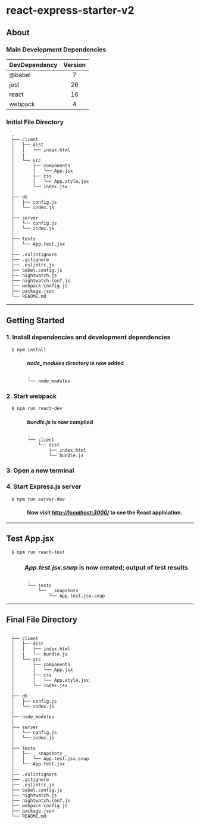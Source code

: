 <!-- https://docs.microsoft.com/en-us/azure/devops/project/wiki/markdown-guidance?view=azure-devops -->

# react-express-starter-v2

## About

### Main Development Dependencies

| DevDependency | Version |
| ------------- | :-----: |
| @babel        | 7       |
| jest          | 26      |
| react         | 16      |
| webpack       | 4       |

### Initial File Directory

```text
  .
  ├── client
  │   ├── dist
  │   |   └── index.html
  │   |
  │   └── src
  │       ├── components
  │       |   └── App.jsx
  │       ├── css
  │       |   └── App.style.jsx
  │       └── index.jsx
  │
  ├── db
  │   ├── config.js
  │   └── index.js
  |
  ├── server
  │   └── config.js
  │   └── index.js
  │
  ├── tests
  │   └── App.test.jsx
  |
  ├── .eslintignore
  ├── .gitignore
  ├── .eslintrc.js
  ├── babel.config.js
  ├── nightwatch.js
  ├── nightwatch.conf.js
  ├── webpack.config.js
  ├── package.json
  └── README.md
```

---

## Getting Started

### 1. Install dependencies and development dependencies

```sh
  $ npm install
```

#### &emsp;&emsp;&emsp;&emsp;_node_modules_ directory is now added

```
        .
        └── node_modules
```

### 2. Start webpack

```sh
  $ npm run react-dev
```

#### &emsp;&emsp;&emsp;&emsp;_bundle.js_ is now compiled

```
        .
        └── client
            └── dist
                ├── index.html
                └── bundle.js
```

### 3. Open a new terminal

### 4. Start Express.js server

```sh
  $ npm run server-dev
```

#### &emsp;&emsp;&emsp;&emsp;Now visit _[http://localhost:3000/](http://localhost:3000/)_ to see the React application.

---

## Test App.jsx

```sh
  $ npm run react-test
```

### &emsp;&emsp;&emsp;_App.test.jsx.snap_ is now created; output of test results

```
        .
        └── tests
            └── __snapshots__
                └── App.test.jsx.snap
```

---

## Final File Directory

```
  .
  ├── client
  │   ├── dist
  │   |   ├── index.html
  │   |   └── bundle.js
  │   └── src
  │       ├── components
  │       |   └── App.jsx
  │       ├── css
  │       |   └── App.style.jsx
  │       └── index.jsx
  │
  ├── db
  │   ├── config.js
  │   └── index.js
  |
  ├── node_modules
  |
  ├── server
  │   └── config.js
  │   └── index.js
  │
  ├── tests
  │   ├── __snapshots__
  │   |   └── App.test.jsx.snap
  │   └── App.test.jsx
  |
  ├── .eslintignore
  ├── .gitignore
  ├── .eslintrc.js
  ├── babel.config.js
  ├── nightwatch.js
  ├── nightwatch.conf.js
  ├── webpack.config.js
  ├── package.json
  └── README.md
```
